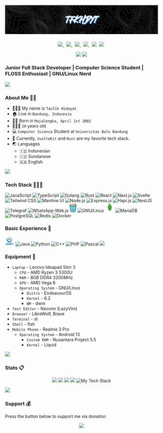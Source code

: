 ﻿# [![tfkhdyt's header](./images/tfkhdyt-banner-16-3.jpg)](https://tfkhdyt.my.id/)

<p align=center>
  <a rel="me" href="https://fosstodon.org/@tfkhdyt">
    <img height="28" src="https://upload.wikimedia.org/wikipedia/commons/4/48/Mastodon_Logotype_%28Simple%29.svg" />
  </a>&nbsp;
  <a href="https://t.me/tfkhdyt">
    <img height="28" src="https://upload.wikimedia.org/wikipedia/commons/8/83/Telegram_2019_Logo.svg" />
  </a>&nbsp;
  <a href="https://facebook.com/tfkhdyt142">
    <img height="28" src="https://upload.wikimedia.org/wikipedia/commons/5/51/Facebook_f_logo_%282019%29.svg" />
  </a>&nbsp;
  <a href="https://youtube.com/tfkhdyt">
    <img height="28" src="https://upload.wikimedia.org/wikipedia/commons/a/a0/YouTube_social_red_circle_%282017%29.svg" />
  </a>&nbsp;
  <!-- <a href="https://twitter.com/tfkhdyt"><img height="28" src="https://upload.wikimedia.org/wikipedia/commons/4/4f/Twitter-logo.svg"></a>&nbsp; -->
  <a href="https://www.linkedin.com/mwlite/in/taufik-hidayat-6793aa200"><img height="28" src="https://upload.wikimedia.org/wikipedia/commons/8/81/LinkedIn_icon.svg"></a>&nbsp;
  <a href="https://instagram.com/_tfkhdyt_"><img height="28" src="https://upload.wikimedia.org/wikipedia/commons/e/e7/Instagram_logo_2016.svg"></a>&nbsp;
  <!-- <a href="https://pddikti.kemdikbud.go.id/data_mahasiswa/QUUyNzdEMjktNDk0Ri00RTlDLUE4NzgtNkUwRDBDRjIxOUNB"><img height="28" src="https://i.postimg.cc/YSB2c3DG/1619598282440.png"></a> -->
</p>
<p align="center">
  <img src="https://visitor-badge.laobi.icu/badge?page_id=tfkhdyt.tfkhdyt" />
  <a href="https://github.com/tfkhdyt"><img src="https://img.shields.io/github/followers/tfkhdyt?label=followers&style=social"/></a>
  <!-- <a href='https://stackshare.io/tfkhdyt/mn3'> -->
  <!--   <img src='http://img.shields.io/badge/tech-stack-0690fa.svg?style=flat' alt='StackShare' /> -->
  <!-- </a> -->
</p>

### Junior Full Stack Developer | Computer Science Student | FLOSS Enthusiast | GNU/Linux Nerd

<img src="https://user-images.githubusercontent.com/73097560/115834477-dbab4500-a447-11eb-908a-139a6edaec5c.gif">

### About Me 👨🏻

- 👨🏻‍💼 My name is `Taufik Hidayat`
- 🏠 Live in `Bandung, Indonesia`
- 👶🏻 Born in `Majalengka, April 1st 2002`
- 🧍🏻‍♂️ `20` years old
- 💻 `Computer Science` Student at `Universitas Bale Bandung`
- 🌟 Currently, `SvelteKit` and `Rust` are my favorite tech stack.
- 🌏 Languages
  - 🇮🇩 Indonesian
  - 🇮🇩 Sundanese
  - 🇬🇧 English
<!-- - ~~👨🏻‍💻 MN3 Stack Developer (`MongoDB`, `Nest.js`, `Next.js`, `Node.js`)~~
- 👨🏻‍💻 PNG Stack Developer (`PostgreSQL`, `Next.js`, `Gin`) -->

<img src="https://user-images.githubusercontent.com/73097560/115834477-dbab4500-a447-11eb-908a-139a6edaec5c.gif">

### Tech Stack 👨🏻‍💻

<span>
  <img src="https://upload.wikimedia.org/wikipedia/commons/9/99/Unofficial_JavaScript_logo_2.svg" height="30" title="JavaScript" />
  <img src="https://upload.wikimedia.org/wikipedia/commons/4/4c/Typescript_logo_2020.svg" height="30" title="TypeScript" />
  <img src="https://cdn.worldvectorlogo.com/logos/go-logo-1.svg" height="30" title="Golang" />
  <img src="https://presentations.bltavares.com/ouvi-falar-de-rust/ferris.png" height="30" title="Rust" />
  <img src="https://www.vectorlogo.zone/logos/reactjs/reactjs-icon.svg" height="30" title="React" />
  <!-- <img src="https://upload.wikimedia.org/wikipedia/commons/1/10/Cib-next-js_%28CoreUI_Icons_v1.0.0%29.svg" height="30" title="Next.js" /> -->
  <img src="https://nextjs.org/static/favicon/favicon-32x32.png" height="30" title="Next.js" />
  <img src="https://impicode.com/wp-content/uploads/sites/2/2020/07/187px-Svelte_Logo.svg_.png" height="30" title="Svelte" />
  <img src="https://upload.wikimedia.org/wikipedia/commons/d/d5/Tailwind_CSS_Logo.svg" height="30" title="Tailwind CSS" />
  <img src="https://i.postimg.cc/1zY3VDPL/mantine.png" height="30" title="Mantine UI" />
  <img src="https://www.vectorlogo.zone/logos/nodejs/nodejs-icon.svg" height="30" title="Node.js" />
  <img src="https://expressjs.com/images/favicon.png" height="30" title="Express.js" />
  <img src="https://cdn-images.threadless.com/threadless-media/artist_shops/shops/hapi/profile/logo-1570768754-a51532d05eb8460747b7207862c647ab.png?v=3&d=eyJvbmx5X21ldGEiOiBmYWxzZSwgImZvcmNlIjogZmFsc2UsICJvcHMiOiBbWyJyZXNpemUiLCBbMzUwXSwge31dXX0=" height="30" title="Hapi.js" />
  <img src="https://docs.nestjs.com/assets/logo-small.svg" height="30" title="NestJS" />
  <img src="https://telegraf.js.org/media/logo.svg" height="30" title="Telegraf" />
  <img src="https://wwebjs.dev/logo.png" height="30" title="WhatsApp-Web.js" />
  <img src="https://raw.githubusercontent.com/gin-gonic/logo/master/color.svg" height="30" title="Gin" />
  <img src="https://cdn.freebiesupply.com/logos/large/2x/linux-tux-1-logo-png-transparent.png" height="30" title="GNU/Linux" />
  <img src="images/icons/mongo.svg" height="30" title="MongoDB" />
  <img src="https://www.silicon.de/wp-content/uploads/2014/12/MariaDB-reflex-blue-seal-blue-lettering-below-600px.png" height="30" title="MariaDB" />
  <img src="https://www.vectorlogo.zone/logos/postgresql/postgresql-icon.svg" height="30" title="PostgreSQL" />
  <img src="https://www.svgrepo.com/show/303460/redis-logo.svg" height="30" title="Redis" />
  <img src="https://www.svgrepo.com/show/353659/docker-icon.svg" height="30" title="Docker" />
</span>

### Basic Experience 📖

<span>
  <img src="images/icons/jquery.svg" height="30" title="jQuery" />
  <img src="https://raw.githubusercontent.com/tfkhdyt/web-portfolio/main/public/icons/java.svg" height="30" title="Java" />
  <img src="https://upload.wikimedia.org/wikipedia/commons/c/c3/Python-logo-notext.svg" height="30" title="Python" />
  <img src="https://upload.wikimedia.org/wikipedia/commons/1/18/ISO_C%2B%2B_Logo.svg" height="30" title="C++" />
  <img src="https://upload.wikimedia.org/wikipedia/commons/2/27/PHP-logo.svg" height="30" title="PHP" />
  <img src="https://wiki.freepascal.org/images/f/fd/Lazarus-icons-lpr-proposal-bpsoftware.png" height="30" title="Pascal" />
</span>

<img src="https://user-images.githubusercontent.com/73097560/115834477-dbab4500-a447-11eb-908a-139a6edaec5c.gif">

### Equipment 🧰

- `Laptop` - Lenovo Ideapad Slim 3
  - `CPU` - AMD Ryzen 3 5300U
  - `RAM` - 8GB DDR4 3200MHz
  - `GPU` - AMD Vega 6
  - `Operating System` - GNU/Linux
    - `Distro` - EndeavourOS
    - `Kernel` - 6.2
    - `WM` - dwm
- `Text Editor` - Neovim (LazyVim)
- `Browser` - LibreWolf, Brave
- `Terminal` - st
- `Shell` - fish
- `Mobile Phone` - Realme 3 Pro
  - `Operating System` - Android 13
    - `Custom ROM` - Nusantara Project 5.5
    - `Kernel` - Liquid

<img src="https://user-images.githubusercontent.com/73097560/115834477-dbab4500-a447-11eb-908a-139a6edaec5c.gif">

### Stats 📋

<p align="center">
  <img src="https://github-readme-stats-git-masterrstaa-rickstaa.vercel.app/api?username=tfkhdyt&show_icons=true&include_all_commits=true&count_private=true&theme=tokyonight" />
  <img src="https://github-readme-streak-stats.herokuapp.com/?user=tfkhdyt&count_private=true&theme=tokyonight" />
  <img src="https://github-readme-stats.vercel.app/api/wakatime?username=tfkhdyt&theme=tokyonight&layout=compact&langs_count=10" />
  <img src="https://github-readme-stats-git-masterrstaa-rickstaa.vercel.app/api/top-langs/?username=tfkhdyt&langs_count=10&theme=tokyonight&layout=compact&hide=css,scss,less,html,hack" />
  <img src="https://github-readme-tech-stack.vercel.app/api/cards?title=tfkhdyt%20tech%20stack&align=center&lineHeight=10&lineCount=6&theme=catppuccin_mocha&line1=TypeScript,TypeScript,3178C6;Go,Go,00ADD8;Rust,Rust,e66100;&line2=React,React,61DAFB;Next.js,Next.js,ffffff;Svelte,Svelte,FF3E00;Tailwind%20CSS,Tailwind%20CSS,06B6D4;&line3=Node.js,Node.js,339933;Express,Express,ffffff;NestJS,NestJS,E0234E;&line4=PostgreSQL,PostgreSQL,4169E1;MySQL,MySQL,4479A1;MongoDB,MongoDB,47A248;Redis,Redis,DC382D;&line5=Linux,Linux,FCC624;Arch%20Linux,Arch%20Linux,1793D1;Debian,Debian,A81D33;&line6=Docker,Docker,2496ED;RabbitMQ,RabbitMQ,FF6600;" alt="My Tech Stack" />
</p>

<img src="https://user-images.githubusercontent.com/73097560/115834477-dbab4500-a447-11eb-908a-139a6edaec5c.gif">

### Support 💰

Press the button below to support me via donation

<p align="center">
  <a href="https://donate.tfkhdyt.my.id/">
    <img src="https://i.postimg.cc/jjRDbZQx/1621036430601.png" width="125px">
  </a>
</p>

